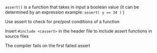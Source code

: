`assert()` is a function that takes in input a boolean value (it can be determined by an expression example: `assert( y == 34 )` ) 

Use assert to check for pre/post conditions of a function

Insert `#include <cassert>` in the header file to include assert functions in source files

The compiler fails on the first failed assert
